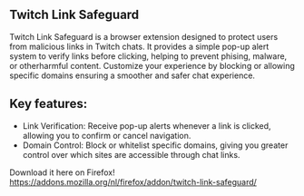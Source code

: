 ## Twitch Link Safeguard
Twitch Link Safeguard is a browser extension designed to protect users from malicious links in Twitch chats. It provides a simple pop-up alert system to verify links before clicking, helping to prevent phising, malware, or otherharmful content. Customize your experience by blocking or allowing specific domains ensuring a smoother and safer chat experience.

## Key features:

- Link Verification: Receive pop-up alerts whenever a link is clicked, allowing you to confirm or cancel navigation.
- Domain Control: Block or whitelist specific domains, giving you greater control over which sites are accessible through chat links.

Download it here on Firefox! 
https://addons.mozilla.org/nl/firefox/addon/twitch-link-safeguard/